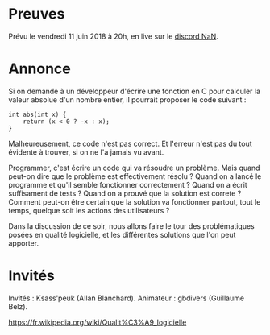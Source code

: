 # Preuves

Prévu le vendredi 11 juin 2018 à 20h, en live sur le [discord NaN](https://discordapp.com/invite/zcWp9sC).

# Annonce

Si on demande à un développeur d'écrire une fonction en C pour calculer la valeur absolue d'un nombre entier, 
il pourrait proposer le code suivant :

```
int abs(int x) {
    return (x < 0 ? -x : x);
}
```

Malheureusement, ce code n'est pas correct. Et l'erreur n'est pas du tout évidente à trouver, si on ne l'a
jamais vu avant.

Programmer, c'est écrire un code qui va résoudre un problème. Mais quand peut-on dire que le problème est
effectivement résolu ? Quand on a lancé le programme et qu'il semble fonctionner correctement ? Quand on
a écrit suffisament de tests ? Quand on a prouvé que la solution est correte ? Comment peut-on être certain
que la solution va fonctionner partout, tout le temps, quelque soit les actions des utilisateurs ?

Dans la discussion de ce soir, nous allons faire le tour des problématiques posées en qualité logicielle,
et les différentes solutions que l'on peut apporter.

# Invités

Invités : Ksass'peuk (Allan Blanchard). Animateur : gbdivers (Guillaume Belz).

https://fr.wikipedia.org/wiki/Qualit%C3%A9_logicielle
